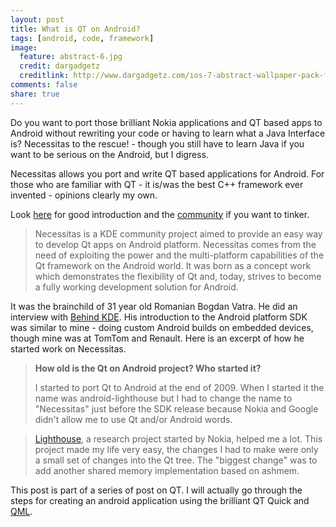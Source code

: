 ```yaml
---
layout: post
title: What is QT on Android?
tags: [android, code, framework]
image:
  feature: abstract-6.jpg
  credit: dargadgetz
  creditlink: http://www.dargadgetz.com/ios-7-abstract-wallpaper-pack-for-iphone-5-and-ipod-touch-retina/
comments: false
share: true
---
```



Do you want to port those brilliant Nokia applications and QT based apps to Android without rewriting your code or having to learn what a Java Interface is? Necessitas to the rescue! - though you still have to learn Java if you want to be serious on the Android, but I digress.

Necessitas allows you port and write QT based applications for Android. For those who are familiar with QT - it is/was the best C++ framework ever invented - opinions clearly my own.

Look [here][1] for good introduction and the [community][2] if you want to tinker.

> Necessitas is a KDE community project aimed to provide an easy way to develop Qt apps on Android platform.
> Necessitas comes from the need of exploiting the power and the multi-platform capabilities of the Qt  framework on the Android world. It was born as a concept work which demonstrates the flexibility of Qt and, today, strives to become a fully  working development solution for Android.

It was the brainchild of 31 year old Romanian Bogdan Vatra. He did an interview with [Behind KDE][3]. His introduction to the Android platform SDK was similar to mine - doing custom Android builds on embedded devices, though mine was at TomTom and Renault. Here is an excerpt of how he started work on Necessitas.

> **How old is the Qt on Android project?  Who started it?**
>
> I started to port Qt to Android at the end of 2009. When I started it the name was android-lighthouse but I had to change the name to "Necessitas" just before the SDK release because Nokia and Google didn't allow me to use Qt and/or Android words.

> [Lighthouse][4], a research project started by Nokia, helped me a lot. This project made my life very easy, the changes I had to make were only a small set of changes into the Qt tree. The "biggest change" was to add another shared memory implementation based on ashmem.

This post is part of a series of post on QT. I will actually go through the steps for creating an android application using the brilliant QT Quick and [QML][5].

[1]: http://necessitas.kde.org/
[2]: http://community.kde.org/Necessitas
[3]: http://www.behindkde.org/node/925
[4]: http://labs.qt.nokia.com/
[5]: http://qt.nokia.com/qtquick/
